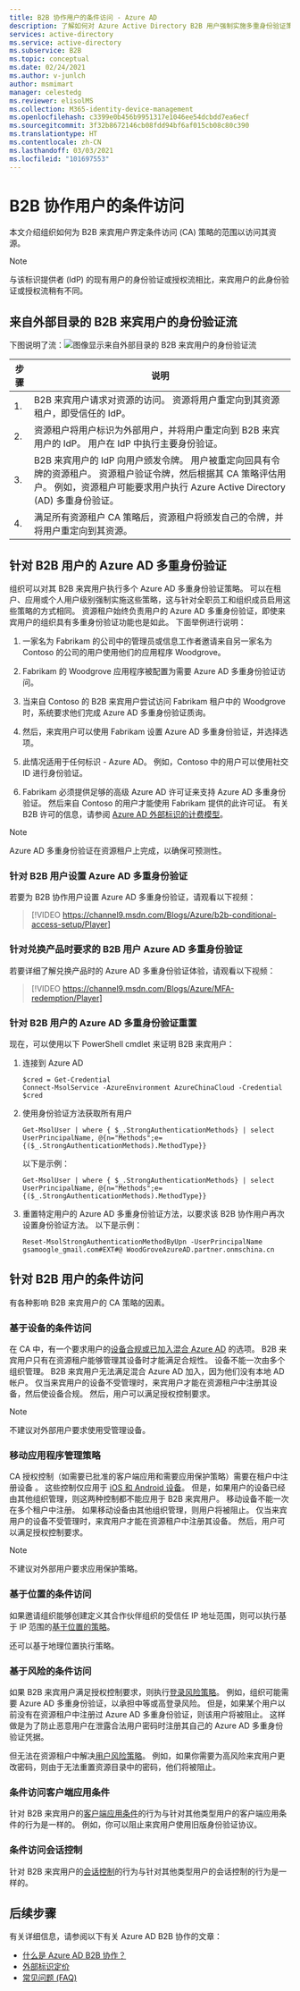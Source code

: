 ```yaml
---
title: B2B 协作用户的条件访问 - Azure AD
description: 了解如何对 Azure Active Directory B2B 用户强制实施多重身份验证策略。
services: active-directory
ms.service: active-directory
ms.subservice: B2B
ms.topic: conceptual
ms.date: 02/24/2021
ms.author: v-junlch
author: msmimart
manager: celestedg
ms.reviewer: elisolMS
ms.collection: M365-identity-device-management
ms.openlocfilehash: c3399e0b456b9951317e1046ee54dcbdd7ea6ecf
ms.sourcegitcommit: 3f32b8672146cb08fdd94bf6af015cb08c80c390
ms.translationtype: HT
ms.contentlocale: zh-CN
ms.lasthandoff: 03/03/2021
ms.locfileid: "101697553"
---
```

# <a name="conditional-access-for-b2b-collaboration-users"></a>B2B 协作用户的条件访问

本文介绍组织如何为 B2B 来宾用户界定条件访问 (CA) 策略的范围以访问其资源。
>[!NOTE]
>与该标识提供者 (IdP) 的现有用户的身份验证或授权流相比，来宾用户的此身份验证或授权流稍有不同。

## <a name="authentication-flow-for-b2b-guest-users-from-an-external-directory"></a>来自外部目录的 B2B 来宾用户的身份验证流

下图说明了流：![图像显示来自外部目录的 B2B 来宾用户的身份验证流](./media/conditional-access-b2b/authentication-flow-b2b-guests.png)

| 步骤 | 说明 |
|--------------|-----------------------|
| 1. | B2B 来宾用户请求对资源的访问。 资源将用户重定向到其资源租户，即受信任的 IdP。|
| 2. | 资源租户将用户标识为外部用户，并将用户重定向到 B2B 来宾用户的 IdP。 用户在 IdP 中执行主要身份验证。
| 3. | B2B 来宾用户的 IdP 向用户颁发令牌。 用户被重定向回具有令牌的资源租户。 资源租户验证令牌，然后根据其 CA 策略评估用户。 例如，资源租户可能要求用户执行 Azure Active Directory (AD) 多重身份验证。
| 4. | 满足所有资源租户 CA 策略后，资源租户将颁发自己的令牌，并将用户重定向到其资源。

## <a name="azure-ad-multi-factor-authentication-for-b2b-users"></a>针对 B2B 用户的 Azure AD 多重身份验证

组织可以对其 B2B 来宾用户执行多个 Azure AD 多重身份验证策略。 可以在租户、应用或个人用户级别强制实施这些策略，这与针对全职员工和组织成员启用这些策略的方式相同。
资源租户始终负责用户的 Azure AD 多重身份验证，即使来宾用户的组织具有多重身份验证功能也是如此。 下面举例进行说明：

1. 一家名为 Fabrikam 的公司中的管理员或信息工作者邀请来自另一家名为 Contoso 的公司的用户使用他们的应用程序 Woodgrove。

2. Fabrikam 的 Woodgrove 应用程序被配置为需要 Azure AD 多重身份验证访问。

3. 当来自 Contoso 的 B2B 来宾用户尝试访问 Fabrikam 租户中的 Woodgrove 时，系统要求他们完成 Azure AD 多重身份验证质询。

4. 然后，来宾用户可以使用 Fabrikam 设置 Azure AD 多重身份验证，并选择选项。

5. 此情况适用于任何标识 - Azure AD。 例如，Contoso 中的用户可以使用社交 ID 进行身份验证。

6. Fabrikam 必须提供足够的高级 Azure AD 许可证来支持 Azure AD 多重身份验证。 然后来自 Contoso 的用户才能使用 Fabrikam 提供的此许可证。 有关 B2B 许可的信息，请参阅 [Azure AD 外部标识的计费模型](/active-directory/external-identities/external-identities-pricing)。

>[!NOTE]
>Azure AD 多重身份验证在资源租户上完成，以确保可预测性。

### <a name="set-up-azure-ad-multi-factor-authentication-for-b2b-users"></a>针对 B2B 用户设置 Azure AD 多重身份验证

若要为 B2B 协作用户设置 Azure AD 多重身份验证，请观看以下视频：

>[!VIDEO https://channel9.msdn.com/Blogs/Azure/b2b-conditional-access-setup/Player]

### <a name="b2b-users-azure-ad-multi-factor-authentication-for-offer-redemption"></a>针对兑换产品时要求的 B2B 用户 Azure AD 多重身份验证

若要详细了解兑换产品时的 Azure AD 多重身份验证体验，请观看以下视频：

>[!VIDEO https://channel9.msdn.com/Blogs/Azure/MFA-redemption/Player]

### <a name="azure-ad-multi-factor-authentication-reset-for-b2b-users"></a>针对 B2B 用户的 Azure AD 多重身份验证重置

现在，可以使用以下 PowerShell cmdlet 来证明 B2B 来宾用户：

1. 连接到 Azure AD

   ```
   $cred = Get-Credential
   Connect-MsolService -AzureEnvironment AzureChinaCloud -Credential $cred
   ```
2. 使用身份验证方法获取所有用户

   ```
   Get-MsolUser | where { $_.StrongAuthenticationMethods} | select UserPrincipalName, @{n="Methods";e={($_.StrongAuthenticationMethods).MethodType}}
   ```
   以下是示例：

   ```
   Get-MsolUser | where { $_.StrongAuthenticationMethods} | select UserPrincipalName, @{n="Methods";e={($_.StrongAuthenticationMethods).MethodType}}
   ```

3. 重置特定用户的 Azure AD 多重身份验证方法，以要求该 B2B 协作用户再次设置身份验证方法。 
   以下是示例：

   ```
   Reset-MsolStrongAuthenticationMethodByUpn -UserPrincipalName gsamoogle_gmail.com#EXT#@ WoodGroveAzureAD.partner.onmschina.cn
   ```

## <a name="conditional-access-for-b2b-users"></a>针对 B2B 用户的条件访问

有各种影响 B2B 来宾用户的 CA 策略的因素。

### <a name="device-based-conditional-access"></a>基于设备的条件访问

在 CA 中，有一个要求用户的[设备合规或已加入混合 Azure AD](/active-directory/conditional-access/concept-conditional-access-conditions#device-state-preview) 的选项。 B2B 来宾用户只有在资源租户能够管理其设备时才能满足合规性。 设备不能一次由多个组织管理。 B2B 来宾用户无法满足混合 Azure AD 加入，因为他们没有本地 AD 帐户。 仅当来宾用户的设备不受管理时，来宾用户才能在资源租户中注册其设备，然后使设备合规。 然后，用户可以满足授权控制要求。

>[!Note]
>不建议对外部用户要求使用受管理设备。

### <a name="mobile-application-management-policies"></a>移动应用程序管理策略

CA 授权控制（如需要已批准的客户端应用和需要应用保护策略）需要在租户中注册设备 。 这些控制仅应用于 [iOS 和 Android 设备](/active-directory/conditional-access/concept-conditional-access-conditions#device-platforms)。 但是，如果用户的设备已经由其他组织管理，则这两种控制都不能应用于 B2B 来宾用户。 移动设备不能一次在多个租户中注册。 如果移动设备由其他组织管理，则用户将被阻止。 仅当来宾用户的设备不受管理时，来宾用户才能在资源租户中注册其设备。 然后，用户可以满足授权控制要求。  

>[!NOTE]
>不建议对外部用户要求应用保护策略。

### <a name="location-based-conditional-access"></a>基于位置的条件访问

如果邀请组织能够创建定义其合作伙伴组织的受信任 IP 地址范围，则可以执行基于 IP 范围的[基于位置的策略](/active-directory/conditional-access/concept-conditional-access-conditions#locations)。

还可以基于地理位置执行策略。

### <a name="risk-based-conditional-access"></a>基于风险的条件访问

如果 B2B 来宾用户满足授权控制要求，则执行[登录风险策略](/active-directory/conditional-access/concept-conditional-access-conditions#sign-in-risk)。 例如，组织可能需要 Azure AD 多重身份验证，以承担中等或高登录风险。 但是，如果某个用户以前没有在资源租户中注册过 Azure AD 多重身份验证，则该用户将被阻止。 这样做是为了防止恶意用户在泄露合法用户密码时注册其自己的 Azure AD 多重身份验证凭据。

但无法在资源租户中解决[用户风险策略](/active-directory/conditional-access/concept-conditional-access-conditions#user-risk)。 例如，如果你需要为高风险来宾用户更改密码，则由于无法重置资源目录中的密码，他们将被阻止。

### <a name="conditional-access-client-apps-condition"></a>条件访问客户端应用条件

针对 B2B 来宾用户的[客户端应用条件](/active-directory/conditional-access/concept-conditional-access-conditions#client-apps)的行为与针对其他类型用户的客户端应用条件的行为是一样的。 例如，你可以阻止来宾用户使用旧版身份验证协议。

### <a name="conditional-access-session-controls"></a>条件访问会话控制

针对 B2B 来宾用户的[会话控制](/active-directory/conditional-access/concept-conditional-access-session)的行为与针对其他类型用户的会话控制的行为是一样的。

## <a name="next-steps"></a>后续步骤

有关详细信息，请参阅以下有关 Azure AD B2B 协作的文章：

- [什么是 Azure AD B2B 协作？](/active-directory/external-identities/what-is-b2b)
- [外部标识定价](https://www.azure.cn/pricing/details/active-directory/)
- [常见问题 (FAQ)](/active-directory/external-identities/faq)

